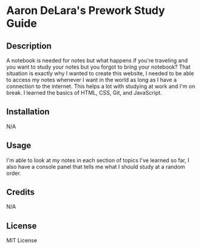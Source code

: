 # Aaron DeLara's Prework Study Guide

## Description

A notebook is needed for notes but what happens if you're traveling and you want to study your notes but you forgot to bring your notebook? That situation is exactly why I wanted to create this website, I needed to be able to access my notes whenever I want in the world as long as I have a connection to the internet. This helps a lot with studying at work and I'm on break. I learned the basics of HTML, CSS, Git, and JavaScript. 

## Installation

N/A

## Usage

I'm able to look at my notes in each section of topics I've learned so far, I also have a console panel that tells me what I should study at a random order. 

## Credits

N/A

## License

MIT License
